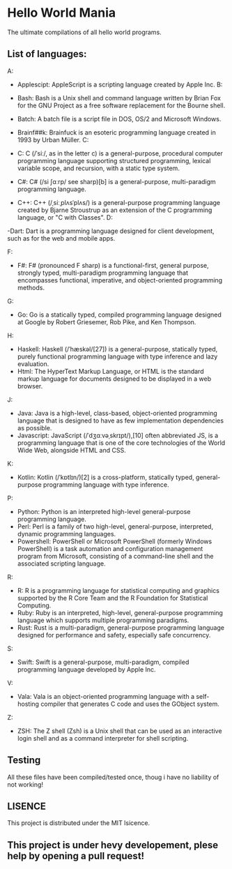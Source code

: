# Hello World Mania
The ultimate compilations of all hello world programs. 

## List of languages:
A:

- Applescipt: AppleScript is a scripting language created by Apple Inc.
B:

- Bash: Bash is a Unix shell and command language written by Brian Fox for the GNU Project as a free software replacement for the Bourne shell.
- Batch: A batch file is a script file in DOS, OS/2 and Microsoft Windows.
- Brainf##k: Brainfuck is an esoteric programming language created in 1993 by Urban Müller.
C:

- C: C (/ˈsiː/, as in the letter c) is a general-purpose, procedural computer programming language supporting structured programming, lexical variable scope, and recursion, with a static type system.
- C#: C# (/si ʃɑːrp/ see sharp)[b] is a general-purpose, multi-paradigm programming language.
- C++: C++ (/ˌsiːˌplʌsˈplʌs/) is a general-purpose programming language created by Bjarne Stroustrup as an extension of the C programming language, or "C with  Classes".
D: 

-Dart: Dart is a programming language designed for client development, such as for the web and mobile apps.

F: 
- F#: F# (pronounced F sharp) is a functional-first, general purpose, strongly typed, multi-paradigm programming language that encompasses functional, imperative, and object-oriented programming methods. 

G: 
- Go: Go is a statically typed, compiled programming language designed at Google by Robert Griesemer, Rob Pike, and Ken Thompson.

H:
- Haskell: Haskell (/ˈhæskəl/[27]) is a general-purpose, statically typed, purely functional programming language with type inference and lazy evaluation.
- Html: The HyperText Markup Language, or HTML is the standard markup language for documents designed to be displayed in a web browser.

J:
- Java: Java is a high-level, class-based, object-oriented programming language that is designed to have as few implementation dependencies as possible.
- Javascript: JavaScript (/ˈdʒɑːvəˌskrɪpt/),[10] often abbreviated JS, is a programming language that is one of the core technologies of the World Wide Web, alongside HTML and CSS.

K:
- Kotlin: Kotlin (/ˈkɒtlɪn/)[2] is a cross-platform, statically typed, general-purpose programming language with type inference.

P:
- Python: Python is an interpreted high-level general-purpose programming language.
- Perl: Perl is a family of two high-level, general-purpose, interpreted, dynamic programming languages.
- Powershell: PowerShell or Microsoft PowerShell (formerly Windows PowerShell) is a task automation and configuration management program from Microsoft, consisting of a command-line shell and the associated scripting language.

R:
- R: R is a programming language for statistical computing and graphics supported by the R Core Team and the R Foundation for Statistical Computing.
- Ruby: Ruby is an interpreted, high-level, general-purpose programming language which supports multiple programming paradigms.
- Rust: Rust is a multi-paradigm, general-purpose programming language designed for performance and safety, especially safe concurrency.

S:
- Swift: Swift is a general-purpose, multi-paradigm, compiled programming language developed by Apple Inc.

V: 
- Vala: Vala is an object-oriented programming language with a self-hosting compiler that generates C code and uses the GObject system. 

Z:
- ZSH: The Z shell (Zsh) is a Unix shell that can be used as an interactive login shell and as a command interpreter for shell scripting.


## Testing
All these files have been compiled/tested once, thoug i have no liability of not working!


## LISENCE
This project is distributed under the MIT lsicence.

## This project is under hevy developement, plese help by opening a pull request!
